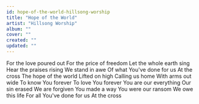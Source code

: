 ```yaml
---
id: hope-of-the-world-hillsong-worship
title: "Hope of the World"
artist: "Hillsong Worship"
album: ""
cover: ""
created: ""
updated: ""
---
```


For the love poured out
For the price of freedom
Let the whole earth sing
Hear the praises rising
We stand in awe
Of what You've done for us
At the cross
The hope of the world
Lifted on high
Calling us home
With arms out wide
To know You forever
To love You forever
You are our everything
Our sin erased
We are forgiven
You made a way
You were our ransom
We owe this life
For all You've done for us
At the cross